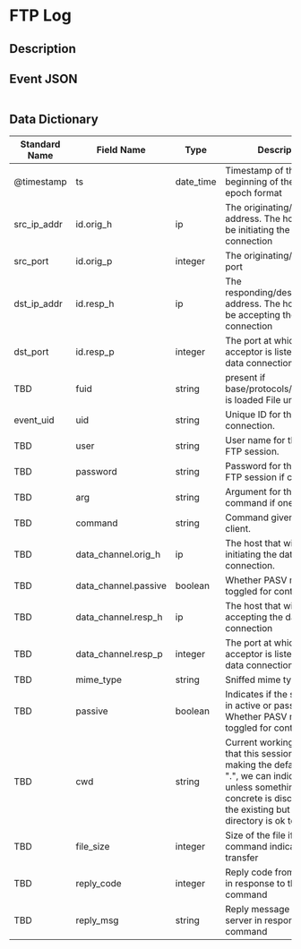 # FTP Log

## Description

## Event JSON

```json
```

## Data Dictionary

|	        Standard Name       	|            Field Name             |       	    Type            	|   	    Description          	|	     Sample Value           	|
|	-------------------------------	|	-------------------------------	|	-------------------------------	|	-------------------------------	|	-------------------------------	|
|     @timestamp     |     ts               |     date_time     |        Timestamp of the beginning of the event in epoch format     |     `1300475167.096535`  |
|     src_ip_addr     |     id.orig_h     |     ip     |     The originating/source IP address. The host that will be initiating the data connection     |     `10.1.1.1`     |
|     src_port     |     id.orig_p          |     integer     |       The originating/source port        |     `37682`     |
|     dst_ip_addr     |     id.resp_h     |     ip     |     The responding/destination IP address. The host that will be accepting the data connection     |     `10.2.2.2`     |
|     dst_port     |     id.resp_p     |     integer     |     The port at which the acceptor is listening for the data connection     |     `21`     |
|     TBD     |     fuid     |     string     |     present if base/protocols/ftp/files.bro is loaded File unique ID.  |     ``     |
|     event_uid     |     uid     |     string     |     Unique ID for the connection.     |     `CHhAvVGS1DHFjwGM9`     |
|     TBD     |     user     |     string     |     User name for the current FTP session.  |   `bobsyauncle`   |
|     TBD     |     password     |     string     |     Password for the current FTP session if captured.   |   `bobspassword`  |
|     TBD     |     arg     |     string     |     Argument for the command if one is given.    |     ``     |
|     TBD     |     command     |     string     |     Command given by the client. |   `PASV`  |
|     TBD     |     data_channel.orig_h     |     ip     |     The host that will be initiating the data connection.    |     ``     |
|     TBD     |     data_channel.passive     |     boolean     |     Whether PASV mode is toggled for control channel     |     ``     |
|     TBD     |     data_channel.resp_h     |     ip     |     The host that will be accepting the data connection     |     ``     |
|     TBD     |     data_channel.resp_p     |     integer     |     The port at which the acceptor is listening for the data connection     |     ``     |
|     TBD     |     mime_type     |     string     |     Sniffed mime type of file     |     ``     |
|     TBD     |     passive     |     boolean     |     Indicates if the session is in active or passive mode. Whether PASV mode is toggled for control channel     |     ``     |
|     TBD     |     cwd     |     string     |     Current working directory that this session is in. By making the default value ".", we can indicate that unless something more concrete is discovered that the existing but unknown directory is ok to use     |     ``     |
|     TBD     |     file_size     |     integer     |     Size of the file if the command indicates a file transfer     |     ``     |
|     TBD     |     reply_code     |     integer     |     Reply code from the server in response to the command     |     ``     |
|     TBD     |     reply_msg     |     string     |     Reply message from the server in response to the command     |     ``     |